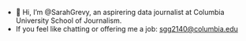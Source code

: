 - 👋 Hi, I’m @SarahGrevy, an aspirering data journalist at Columbia University School of Journalism.
- If you feel like chatting or offering me a job: sgg2140@columbia.edu
